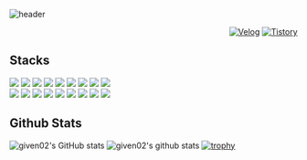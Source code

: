![header](https://capsule-render.vercel.app/api?type=rounded&color=gradient&text=Lee%20Joon%20Yeong👋&animation=twinkling&fontSize=40&fontAlignY=50&fontAlign=50&height=150&desc=Back-end%20Enginner&descAlign=60&descAlignY=70)
  
<div align="right">
  
  [![Velog](https://img.shields.io/badge/Velog-20C997?style=round-square&logo=velog&logoColor=white)](https://velog.io/@given02)
  [![Tistory](https://img.shields.io/badge/Tistory-000000?style=round-square&logo=tistory&logoColor=white)](https://given02.tistory.com/)
<!--  [![Hits](https://hits.seeyoufarm.com/api/count/incr/badge.svg?url=https%3A%2F%2Fgithub.com%2Fgiven02&count_bg=%22222222&title_bg=%22222222&icon=&icon_color=%23E7E7E7&title=hits&edge_flat=false)](https://hits.seeyoufarm.com) -->
  
</div>

## Stacks
<div>
  <img src="https://img.shields.io/badge/Java-007396?style=round-square&logo=OpenJDK&logoColor=white"/>
  <img src="https://img.shields.io/badge/Spring-6DB33F?style=round-square&logo=Spring&logoColor=white">
  <img src="https://img.shields.io/badge/Spring boot-6DB33F?style=round-square&logo=springboot&logoColor=white">
  <img src="https://img.shields.io/badge/PHP-777BB4?style=round-square&logo=php&logoColor=white"/>
  <img src="https://img.shields.io/badge/Javascript-F7DF1E?style=round-square&logo=javascript&logoColor=black">
  <img src="https://img.shields.io/badge/Node.js-339933?style=round-square&logo=node.js&logoColor=white">
  <img src="https://img.shields.io/badge/Express-000000?style=round-square&logo=express&logoColor=white">
  <img src="https://img.shields.io/badge/React-61DAFB?style=round-square&logo=react&logoColor=black">
  <img src="https://img.shields.io/badge/jQuery-0769AD?style=round-square&logo=jquery&logoColor=black">
</div>
<div>
  <img src="https://img.shields.io/badge/Docker-2496ED?style=round-square&logo=Docker&logoColor=white"/>
  <img src="https://img.shields.io/badge/NGINX-009639?style=round-square&logo=nginx&logoColor=white"/>
  <img src="https://img.shields.io/badge/Jenkins-D24939?style=round-square&logo=jenkins&logoColor=white"/>
  <img src="https://img.shields.io/badge/PM2-2B037A?style=round-square&logo=pm2&logoColor=white"/>
  <img src="https://img.shields.io/badge/AWS EC2-FF9900?style=round-square&logo=amazonec2&logoColor=white"/>
  <img src="https://img.shields.io/badge/AWS S3-569A31?style=round-square&logo=amazons3&logoColor=white"/>
  <img src="https://img.shields.io/badge/MySQL-4479A1?style=round-square&logo=mysql&logoColor=white">
  <img src="https://img.shields.io/badge/MariaDB-003545?style=round-square&logo=mariaDB&logoColor=white">
  <img src="https://img.shields.io/badge/MongoDB-47A248?style=round-square&logo=MongoDB&logoColor=white">
</div>
<!--   </div>
  <img src="https://img.shields.io/badge/Typescript-3178C6?style=round-square&logo=typescript&logoColor=white">
  <img src="https://img.shields.io/badge/Next.js-000000?style=round-square&logo=next.js&logoColor=white">
  <img src="https://img.shields.io/badge/Kubernetes-326ce5?style=round-square&logo=kubernetes&logoColor=white">
  <img src="https://img.shields.io/badge/Elasticsearch-005571?style=round-square&logo=elasticsearch&logoColor=white">
  <img src="https://img.shields.io/badge/Redis-DC382D?style=round-square&logo=redis&logoColor=white">
  <img src="https://img.shields.io/badge/Kotlin-7F52FF?style=round-square&logo=kotlin&logoColor=white">
  <img src="https://img.shields.io/badge/Python-3776AB?style=round-square&logo=python&logoColor=white">
  <img src="https://img.shields.io/badge/Flask-000000?style=round-square&logo=flask&logoColor=white">
  <img src="https://img.shields.io/badge/Ruby-CC342D?style=round-square&logo=ruby&logoColor=white">
  <img src="https://img.shields.io/badge/Ruby on Rails-D30001?style=round-square&logo=rubyonrails&logoColor=white">
</div>
<div>
  <img src="https://img.shields.io/badge/CSS3-1572B6?style=round-square&logo=css3&logoColor=white">
  <img src="https://img.shields.io/badge/HTML5-E34F26?style=round-square&logo=html5&logoColor=white">
  <img src="https://img.shields.io/badge/Styled Components-DB7093?style=round-square&logo=styledcomponents&logoColor=white">
  <img src="https://img.shields.io/badge/Redux-764ABC?style=for-the-badge&logo=redux&logoColor=white">
  <img src="https://img.shields.io/badge/Axios-5A29E4?style=for-the-badge&logo=axios&logoColor=white">
  <img src="https://img.shields.io/badge/PWA-5A0FC8?style=for-the-badge&logo=pwa&logoColor=white">
  <img src="https://img.shields.io/badge/JPA-59666C?style=round-square&logo=hibernate&logoColor=white">
  <img src="https://img.shields.io/badge/Mongoose-880000?style=round-square&logo=mongoose&logoColor=white">
  <img src="https://img.shields.io/badge/SQLAlchemy-D71F00?style=round-square&logo=sqlalchemy&logoColor=white">
  <img src="https://img.shields.io/badge/Spring REST Docs-6DB33F?style=round-square&logo=spring&logoColor=white"/>
  <img src="https://img.shields.io/badge/Swagger-85EA2D?style=round-square&logo=swagger&logoColor=black"/>
  <img src="https://img.shields.io/badge/Postman-FF6C37?style=round-square&logo=postman&logoColor=white"/>
  <img src="https://img.shields.io/badge/Firebase-FFCA28?style=round-square&logo=firebase&logoColor=white">
  <img src="https://img.shields.io/badge/Figma-F24E1E?style=round-square&logo=figma&logoColor=white"/>
  <img src="https://img.shields.io/badge/Jira-0052CC?style=round-square&logo=jira&logoColor=white"/>
  <img src="https://img.shields.io/badge/Confluence-172B4D?style=round-square&logo=confluence&logoColor=white"/>
</div> -->

## Github Stats
![given02's GitHub stats](https://github-readme-stats.vercel.app/api?username=given02&hide=stars&count_private=true&theme=transparent)
![given02's github stats](https://github-readme-stats.vercel.app/api/top-langs/?username=given02&show_icons=true&theme=transparent&layout=compact)
[![trophy](https://github-profile-trophy.vercel.app/?username=given02&row=1&column=7)](https://github.com/ryo-ma/github-profile-trophy)



<!-- ![footer](https://capsule-render.vercel.app/api?type=waving&color=gradient&height=100&section=footer) -->
